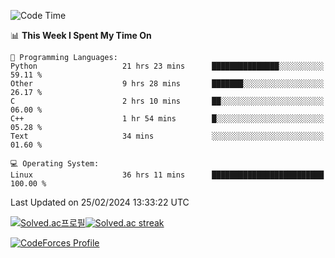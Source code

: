 
<!--START_SECTION:waka-->
![Code Time](http://img.shields.io/badge/Code%20Time-3%2C318%20hrs%2051%20mins-blue)

📊 **This Week I Spent My Time On** 

```text
💬 Programming Languages: 
Python                   21 hrs 23 mins      ███████████████░░░░░░░░░░   59.11 % 
Other                    9 hrs 28 mins       ███████░░░░░░░░░░░░░░░░░░   26.17 % 
C                        2 hrs 10 mins       ██░░░░░░░░░░░░░░░░░░░░░░░   06.00 % 
C++                      1 hr 54 mins        █░░░░░░░░░░░░░░░░░░░░░░░░   05.28 % 
Text                     34 mins             ░░░░░░░░░░░░░░░░░░░░░░░░░   01.60 % 

💻 Operating System: 
Linux                    36 hrs 11 mins      █████████████████████████   100.00 % 
```


 Last Updated on 25/02/2024 13:33:22 UTC
<!--END_SECTION:waka-->


[![Solved.ac프로필](http://mazassumnida.wtf/api/generate_badge?boj=hckim96)](https://solved.ac/hckim96)[![Solved.ac streak](http://mazandi.herokuapp.com/api?handle=hckim96&theme=dark)](https://solved.ac/hckim96)


[![CodeForces Profile](https://cf.leed.at?id=hckim96)](https://codeforces.com/profile/hckim96)

